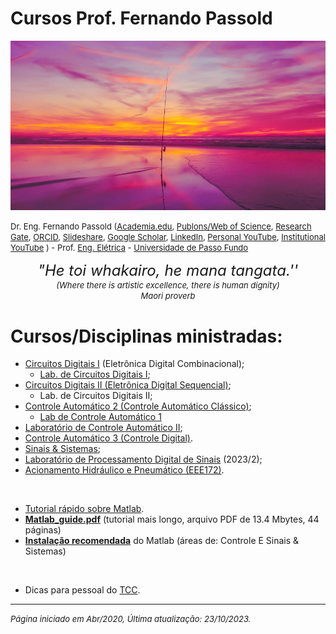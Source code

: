 # Cursos Prof. Fernando Passold

<!--title: Prof Fernando Passold -->

![initial_image.jpg](initial_image.jpg)

<font size="2"> Dr. Eng. Fernando Passold ([Academia.edu](https://marcianazambillo.academia.edu/FernandoPassold), [Publons/Web of Science](https://www.webofscience.com/wos/author/rid/J-3070-2015), [Research Gate](https://www.researchgate.net/profile/Fernando\_Passold/info), [ORCID](https://orcid.org/0000-0002-9599-5914), [Slideshare](http://pt.slideshare.net/fpassold), [Google Scholar](https://scholar.google.com/citations?user=lvvFQ5YAAAAJ&hl=en), [LinkedIn](https://www.linkedin.com/in/fernando-passold-7a553b22/), [Personal YouTube](https://www.youtube.com/user/fpassold/videos), [Institutional YouTube](https://www.youtube.com/channel/UCF8lEIDVbtjLWNu1zXlJMVA/videos) ) - Prof. [Eng. Elétrica](https://www.upf.br/fear/curso/engenharia-eletrica/laboratorios) - [Universidade de Passo Fundo](https://www.upf.br/) </font>

<center><font size="5"><i>"He toi whakairo, he mana tangata.''</br></font>
<font size="2">(Where there is artistic excellence, there is human dignity)</br>
Maori proverb</i></font>
</center>


# Cursos/Disciplinas ministradas:

* [Circuitos Digitais I](Digitais_1/index.html) (Eletrônica Digital Combinacional);
  * [Lab. de Circuitos Digitais I](Digitais_1/lab_dig1.html);  
* [Circuitos Digitais II (Eletrônica Digital Sequencial)](Digitais_2/digitais_2.html);
  * Lab. de Circuitos Digitais II;
* [Controle Automático 2 (Controle Automático Clássico)](Controle_2/index.html);
    * [Lab de Controle Automático 1](Lab_Controle_1/index.html)
* [Laboratório de Controle Automático II](Lab_Controle_2/lab_controle_2.html);
* [Controle Automático 3 (Controle Digital)](Controle_3/index.html).
* [Sinais & Sistemas](Sinais_Sistemas/index.html);
* [Laboratório de Processamento Digital de Sinais](Lab_Processa_Sinais/index.html)  (2023/2);
* [Acionamento Hidráulico e Pneumático (EEE172)](Pneumatica/topicos.html).

&nbsp;

* [Tutorial rápido sobre Matlab](Matlab/tutorial.html).
* **[Matlab\_guide.pdf](Matlab/Matlab_guide.pdf)** (tutorial mais longo, arquivo PDF de 13.4 Mbytes, 44 páginas)
* **[Instalação recomendada](Matlab/instalacao_matlab.html)** do Matlab (áreas de: Controle E Sinais & Sistemas)

&nbsp;

* Dicas para pessoal do [TCC](TCC_Latex/index.html).

----

<font size="2">*Página iniciado em Abr/2020, Última atualização: 23/10/2023.*</font> 
